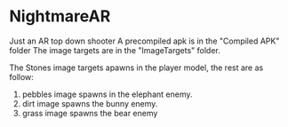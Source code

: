 # NightmareAR
Just an AR top down shooter
A precompiled apk is in the "Compiled APK" folder
The image targets are in the "ImageTargets" folder.

The Stones image targets apawns in the player model, the rest are as follow: 
1. pebbles image spawns in the elephant enemy.
2. dirt image spawns the bunny enemy.
3. grass image spawns the bear enemy
